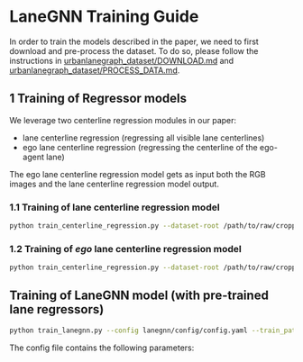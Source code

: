 # LaneGNN Training Guide


In order to train the models described in the paper, we need to first download and pre-process the dataset. 
To do so, please follow the instructions in [urbanlanegraph_dataset/DOWNLOAD.md](urbanlanegraph_dataset/DOWNLOAD.md) and
[urbanlanegraph_dataset/PROCESS_DATA.md](urbanlanegraph_dataset/PROCESS_DATA.md).



## 1 Training of Regressor models

We leverage two centerline regression modules in our paper:

- lane centerline regression (regressing all visible lane centerlines)
- ego lane centerline regression (regressing the centerline of the ego-agent lane)


The ego lane centerline regression model gets as input both the RGB images and the lane centerline regression model output.



### 1.1 Training of lane centerline regression model

```bash
python train_centerline_regression.py --dataset-root /path/to/raw/cropped/dataset --sdf_version centerlines-sdf
```


### 1.2 Training of *ego* lane centerline regression model


```bash
python train_centerline_regression.py --dataset-root /path/to/raw/cropped/dataset --sdf_version centerlines-sdf-ego-context --checkpoint_path_context_regression /path/to/context_regression_model.pth 
```


## Training of LaneGNN model (with pre-trained lane regressors)

```bash
python train_lanegnn.py --config lanegnn/config/config.yaml --train_path /path/to/processsed/cropped/dataset/train --eval_path /path/to/processsed/cropped/dataset/eval
```

The config file contains the following parameters:
